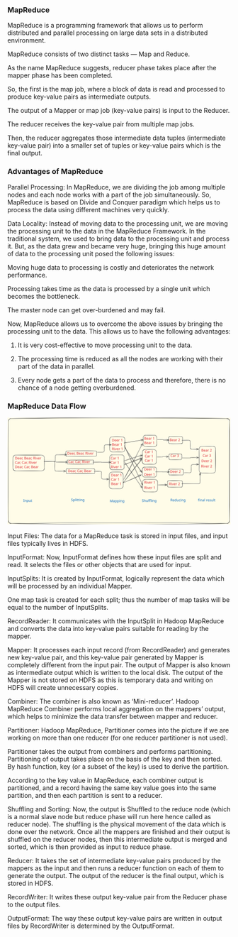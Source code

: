 ### **MapReduce**
MapReduce is a programming framework that allows us to perform distributed and parallel processing on large data sets in a distributed environment.

MapReduce consists of two distinct tasks — Map and Reduce.

As the name MapReduce suggests, reducer phase takes place after the mapper phase has been completed.

So, the first is the map job, where a block of data is read and processed to produce key-value pairs as intermediate outputs.

The output of a Mapper or map job (key-value pairs) is input to the Reducer.

The reducer receives the key-value pair from multiple map jobs.

Then, the reducer aggregates those intermediate data tuples (intermediate key-value pair) into a smaller set of tuples or key-value pairs which is the final output.

### **Advantages of MapReduce**
Parallel Processing: In MapReduce, we are dividing the job among multiple nodes and each node works with a part of the job simultaneously. So, MapReduce is based on Divide and Conquer paradigm which helps us to process the data using different machines very quickly.

Data Locality: Instead of moving data to the processing unit, we are moving the processing unit to the data in the MapReduce Framework.  In the traditional system, we used to bring data to the processing unit and process it. But, as the data grew and became very huge, bringing this huge amount of data to the processing unit posed the following issues:

Moving huge data to processing is costly and deteriorates the network performance.

Processing takes time as the data is processed by a single unit which becomes the bottleneck.

The master node can get over-burdened and may fail.

Now, MapReduce allows us to overcome the above issues by bringing the processing unit to the data. This allows us to have the following advantages:

 1. It is very cost-effective to move processing unit to the data.

 2. The processing time is reduced as all the nodes are working with their part of the data in parallel.

 3. Every node gets a part of the data to process and therefore, there is no chance of a node getting overburdened.

### **MapReduce Data Flow**

![Steps](mapreduce.svg)

Input Files: The data for a MapReduce task is stored in input files, and input files typically lives in HDFS.

InputFormat: Now, InputFormat defines how these input files are split and read. It selects the files or other objects that are used for input.

InputSplits: It is created by InputFormat, logically represent the data which will be processed by an individual Mapper.

One map task is created for each split; thus the number of map tasks will be equal to the number of InputSplits.

RecordReader: It communicates with the InputSplit in Hadoop MapReduce and converts the data into key-value pairs suitable for reading by the mapper.

Mapper: It processes each input record (from RecordReader) and generates new key-value pair, and this key-value pair generated by Mapper is completely different from the input pair. The output of Mapper is also known as intermediate output which is written to the local disk. The output of the Mapper is not stored on HDFS as this is temporary data and writing on HDFS will create unnecessary copies.

Combiner: The combiner is also known as ‘Mini-reducer’. Hadoop MapReduce Combiner performs local aggregation on the mappers’ output, which helps to minimize the data transfer between mapper and reducer.

Partitioner: Hadoop MapReduce, Partitioner comes into the picture if we are working on more than one reducer (for one reducer partitioner is not used).

Partitioner takes the output from combiners and performs partitioning. Partitioning of output takes place on the basis of the key and then sorted. By hash function, key (or a subset of the key) is used to derive the partition.

According to the key value in MapReduce, each combiner output is partitioned, and a record having the same key value goes into the same partition, and then each partition is sent to a reducer.

Shuffling and Sorting: Now, the output is Shuffled to the reduce node (which is a normal slave node but reduce phase will run here hence called as reducer node). The shuffling is the physical movement of the data which is done over the network. Once all the mappers are finished and their output is shuffled on the reducer nodes, then this intermediate output is merged and sorted, which is then provided as input to reduce phase.

Reducer: It takes the set of intermediate key-value pairs produced by the mappers as the input and then runs a reducer function on each of them to generate the output. The output of the reducer is the final output, which is stored in HDFS.

RecordWriter: It writes these output key-value pair from the Reducer phase to the output files.

OutputFormat: The way these output key-value pairs are written in output files by RecordWriter is determined by the OutputFormat.